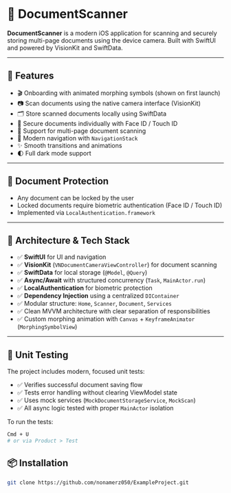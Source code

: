 # 📄 DocumentScanner

**DocumentScanner** is a modern iOS application for scanning and securely storing multi-page documents using the device camera. Built with SwiftUI and powered by VisionKit and SwiftData.

---

## 🚀 Features
- 🎬 Onboarding with animated morphing symbols (shown on first launch)
- 📷 Scan documents using the native camera interface (VisionKit)
- 🗂 Store scanned documents locally using SwiftData
- 🔐 Secure documents individually with Face ID / Touch ID
- 📄 Support for multi-page document scanning
- 🧭 Modern navigation with `NavigationStack`
- ✨ Smooth transitions and animations
- 🌓 Full dark mode support

---

## 🔐 Document Protection

- Any document can be locked by the user
- Locked documents require biometric authentication (Face ID / Touch ID)
- Implemented via `LocalAuthentication.framework`

---

## 🧱 Architecture & Tech Stack

- ✅ **SwiftUI** for UI and navigation
- ✅ **VisionKit** (`VNDocumentCameraViewController`) for document scanning
- ✅ **SwiftData** for local storage (`@Model`, `@Query`)
- ✅ **Async/Await** with structured concurrency (`Task`, `MainActor.run`)
- ✅ **LocalAuthentication** for biometric protection
- ✅ **Dependency Injection** using a centralized `DIContainer`
- ✅ Modular structure: `Home`, `Scanner`, `Document`, `Services`
- ✅ Clean MVVM architecture with clear separation of responsibilities
- ✅ Custom morphing animation with `Canvas` + `KeyframeAnimator` (`MorphingSymbolView`)

---

## 🧪 Unit Testing

The project includes modern, focused unit tests:

- ✅ Verifies successful document saving flow
- ✅ Tests error handling without clearing ViewModel state
- ✅ Uses mock services (`MockDocumentStorageService`, `MockScan`)
- ✅ All async logic tested with proper `MainActor` isolation

To run the tests:
```bash
Cmd + U
# or via Product > Test
```

## 📦  Installation
```bash
git clone https://github.com/nonamerz050/ExampleProject.git
```
